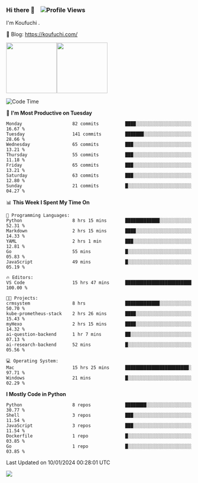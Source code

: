 ### Hi there 👋 &nbsp;&nbsp; ![Profile Views](https://komarev.com/ghpvc/?username=Koufuchi&base=200)

I'm Koufuchi . 

📔 Blog: <https://koufuchi.com/>

<img align="" height="137px" src="https://github-readme-stats-seven-nu-30.vercel.app/api?username=Koufuchi&hide=issues,contribs&show_icons=true&line_height=21&theme=radical&locale=en" /><img align="" height="137px" src="https://github-readme-stats-seven-nu-30.vercel.app/api/top-langs/?username=Koufuchi&layout=compact&hide=blade,html,css,pug,scss&theme=radical&locale=en" />

<!--START_SECTION:waka-->
![Code Time](http://img.shields.io/badge/Code%20Time-250%20hrs%2012%20mins-blue)

📅 **I'm Most Productive on Tuesday** 

```text
Monday                   82 commits          ████░░░░░░░░░░░░░░░░░░░░░   16.67 % 
Tuesday                  141 commits         ███████░░░░░░░░░░░░░░░░░░   28.66 % 
Wednesday                65 commits          ███░░░░░░░░░░░░░░░░░░░░░░   13.21 % 
Thursday                 55 commits          ███░░░░░░░░░░░░░░░░░░░░░░   11.18 % 
Friday                   65 commits          ███░░░░░░░░░░░░░░░░░░░░░░   13.21 % 
Saturday                 63 commits          ███░░░░░░░░░░░░░░░░░░░░░░   12.80 % 
Sunday                   21 commits          █░░░░░░░░░░░░░░░░░░░░░░░░   04.27 % 
```


📊 **This Week I Spent My Time On** 

```text
💬 Programming Languages: 
Python                   8 hrs 15 mins       █████████████░░░░░░░░░░░░   52.31 % 
Markdown                 2 hrs 15 mins       ████░░░░░░░░░░░░░░░░░░░░░   14.33 % 
YAML                     2 hrs 1 min         ███░░░░░░░░░░░░░░░░░░░░░░   12.81 % 
Go                       55 mins             █░░░░░░░░░░░░░░░░░░░░░░░░   05.83 % 
JavaScript               49 mins             █░░░░░░░░░░░░░░░░░░░░░░░░   05.19 % 

🔥 Editors: 
VS Code                  15 hrs 47 mins      █████████████████████████   100.00 % 

🐱‍💻 Projects: 
crmsystem                8 hrs               █████████████░░░░░░░░░░░░   50.70 % 
kube-prometheus-stack    2 hrs 26 mins       ████░░░░░░░░░░░░░░░░░░░░░   15.43 % 
myHexo                   2 hrs 15 mins       ████░░░░░░░░░░░░░░░░░░░░░   14.32 % 
ai-question-backend      1 hr 7 mins         ██░░░░░░░░░░░░░░░░░░░░░░░   07.13 % 
ai-research-backend      52 mins             █░░░░░░░░░░░░░░░░░░░░░░░░   05.56 % 

💻 Operating System: 
Mac                      15 hrs 25 mins      ████████████████████████░   97.71 % 
Windows                  21 mins             █░░░░░░░░░░░░░░░░░░░░░░░░   02.29 % 
```

**I Mostly Code in Python** 

```text
Python                   8 repos             ████████░░░░░░░░░░░░░░░░░   30.77 % 
Shell                    3 repos             ███░░░░░░░░░░░░░░░░░░░░░░   11.54 % 
JavaScript               3 repos             ███░░░░░░░░░░░░░░░░░░░░░░   11.54 % 
Dockerfile               1 repo              █░░░░░░░░░░░░░░░░░░░░░░░░   03.85 % 
Go                       1 repo              █░░░░░░░░░░░░░░░░░░░░░░░░   03.85 % 
```




 Last Updated on 10/01/2024 00:28:01 UTC
<!--END_SECTION:waka-->

![](https://hit.yhype.me/github/profile?user_id=46078832)
